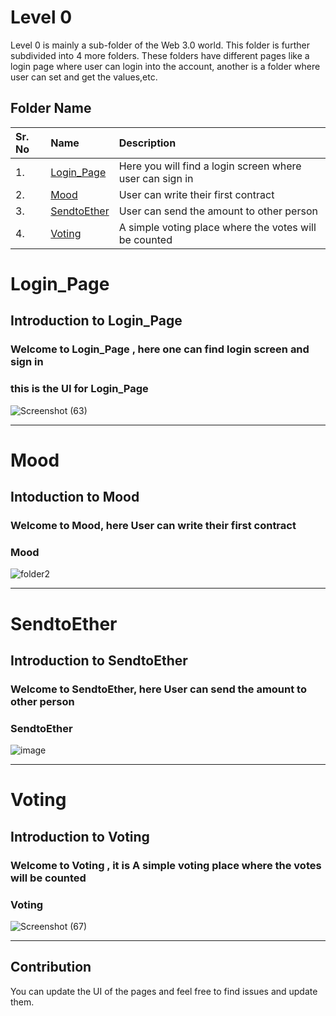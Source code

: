 # Level 0

Level 0 is mainly a sub-folder of the Web 3.0 world. This folder is further subdivided into 4 more folders. These folders have different pages like a login page where user can login into the account, another is a folder where user can set and get the values,etc.

## Folder Name


| Sr. No | Name     | Description                |
| :-------- | :------- | :------------------------- |
| 1. | [Login_Page](https://github.com/Vikash-8090-Yadav/Web3.0-World/tree/main/Level0/Login_Page) | Here you will find a login screen where user can sign in |
| 2. | [Mood](https://github.com/Vikash-8090-Yadav/Web3.0-World/tree/main/Level0/Mood) | User can write their first contract |
| 3. | [SendtoEther](https://github.com/kunal232i/Web3.0-World/tree/main/Level0/SendToEther) | User can send the amount to other person |
| 4. | [Voting](https://github.com/Vikash-8090-Yadav/Web3.0-World/tree/main/Level0/Voting) | A simple voting place where the votes will be counted |


# Login_Page
## Introduction to Login_Page
### Welcome to Login_Page , here one can find login screen  and sign in

### this is the UI for Login_Page
![Screenshot (63)](https://user-images.githubusercontent.com/81668653/186226823-4cb2538e-ac94-4d0c-aae7-4a8e6c6812c6.png)

---

# Mood
## Intoduction to Mood
### Welcome to Mood, here User can write their first contract

### Mood
![folder2](https://user-images.githubusercontent.com/85816852/181048844-0d1d51d7-bf2a-42b0-83a9-3b6cd74a7f6b.png)

---

# SendtoEther
## Introduction to SendtoEther
### Welcome to SendtoEther, here User can send the amount to other person

### SendtoEther
![image](https://user-images.githubusercontent.com/81668653/194089177-427d1bb6-dc20-4a92-90a7-99e113a955d6.png)

---

# Voting
## Introduction to Voting
### Welcome to Voting , it is  A simple voting place where the votes will be counted

### Voting
![Screenshot (67)](https://user-images.githubusercontent.com/85816852/181049228-c8dd2b9e-9f37-4466-aa03-9cbc898ca627.png)

---

## Contribution
You can update the UI of the pages and feel free to find issues and update them. 
